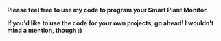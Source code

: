 **Please feel free to use my code to program your Smart Plant Monitor.**

**If you'd like to use the code for your own projects, go ahead! I wouldn't mind a mention, though :)**
